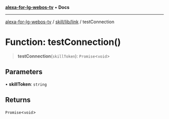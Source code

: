[**alexa-for-lg-webos-tv**](../../../../README.md) • **Docs**

***

[alexa-for-lg-webos-tv](../../../../modules.md) / [skill/lib/link](../README.md) / testConnection

# Function: testConnection()

> **testConnection**(`skillToken`): `Promise`\<`void`\>

## Parameters

• **skillToken**: `string`

## Returns

`Promise`\<`void`\>
